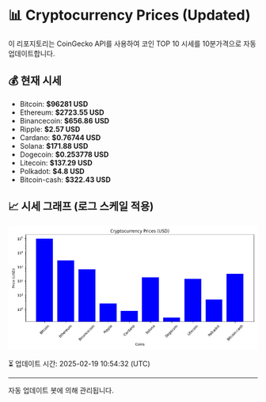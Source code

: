 
# 📊 Cryptocurrency Prices (Updated)

이 리포지토리는 CoinGecko API를 사용하여 코인 TOP 10 시세를 10분가격으로 자동 업데이트합니다.

## 💰 현재 시세
- Bitcoin: **$96281 USD**
- Ethereum: **$2723.55 USD**
- Binancecoin: **$656.86 USD**
- Ripple: **$2.57 USD**
- Cardano: **$0.76744 USD**
- Solana: **$171.88 USD**
- Dogecoin: **$0.253778 USD**
- Litecoin: **$137.29 USD**
- Polkadot: **$4.8 USD**
- Bitcoin-cash: **$322.43 USD**

## 📈 시세 그래프 (로그 스케일 적용)
![Crypto Prices](crypto_prices.png)

⏳ 업데이트 시간: 2025-02-19 10:54:32 (UTC)

---
자동 업데이트 봇에 의해 관리됩니다.
